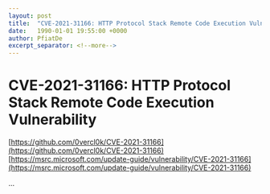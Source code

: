 ```yaml
---
layout: post
title:  "CVE-2021-31166: HTTP Protocol Stack Remote Code Execution Vulnerability"
date:   1990-01-01 19:55:00 +0000
author: PfiatDe
excerpt_separator: <!--more-->
---
```


# CVE-2021-31166: HTTP Protocol Stack Remote Code Execution Vulnerability
[https://github.com/0vercl0k/CVE-2021-31166](https://github.com/0vercl0k/CVE-2021-31166)
[https://msrc.microsoft.com/update-guide/vulnerability/CVE-2021-31166](https://msrc.microsoft.com/update-guide/vulnerability/CVE-2021-31166)

...
<!--more-->
